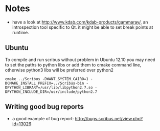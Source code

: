 # Notes

- have a look at <http://www.kdab.com/kdab-products/gammaray/>, an introspection tool specific to Qt. it might be able to set break points at runtime.

## Ubuntu
To compile and run scribus without problem in Ubuntu 12.10 you may need to set the  paths to python libs or add them to cmake command line, otherwise python3 libs will be preferred over python2

`cmake ../Scribus -DWANT_SYSTEM_CAIRO=1 -DCMAKE_INSTALL_PREFIX=../Scribus-bin -DPYTHON_LIBRARY=/usr/lib/libpython2.7.so -DPYTHON_INCLUDE_DIR=/usr/include/python2.7`

## Writing good bug reports

- a good example of bug report: <http://bugs.scribus.net/view.php?id=13026>
